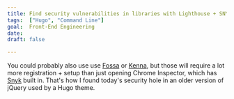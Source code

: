 ```yaml
---
title: Find security vulnerabilities in libraries with Lighthouse + SNYK
tags:  ["Hugo", "Command Line"]
goal:  Front-End Engineering
date:  
draft: false

---
```


You could probably also use use [Fossa][f] or [Kenna][k], but those will require a
lot more registration + setup than just opening Chrome Inspector, which
has [Snyk][s] built in. That's how I found today's security hole in an
older version of jQuery used by a Hugo theme.

[f]: https://fossa.com/vulnerability-scanning/
[k]: https://www.kennasecurity.com/
[s]: https://snyk.io/vuln/npm:jquery?lh=3.2.1
